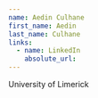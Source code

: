 ```yaml
---
name: Aedin Culhane
first_name: Aedin
last_name: Culhane
links:
  - name: LinkedIn
    absolute_url: 
---
```

University of Limerick
